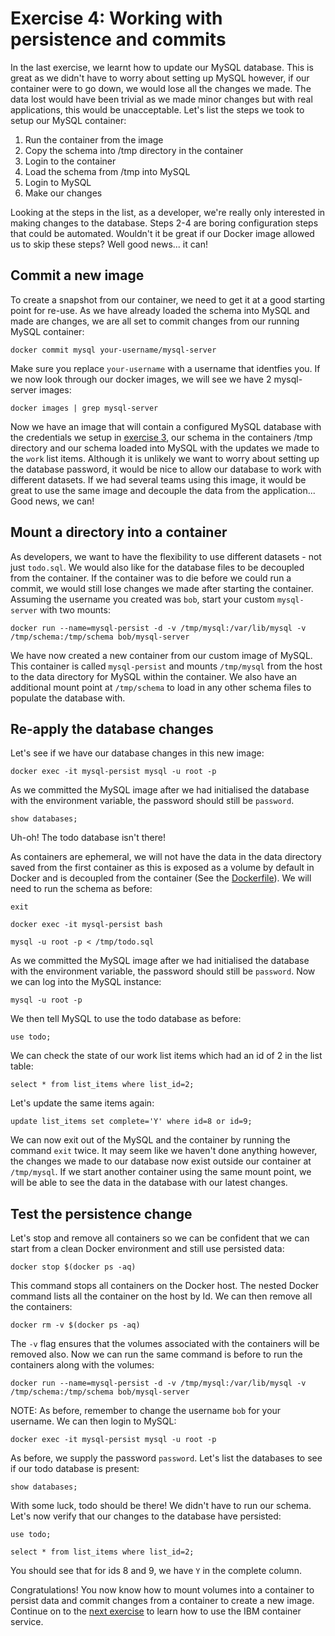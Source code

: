 # Exercise 4: Working with persistence and commits

In the last exercise, we learnt how to update our MySQL database. This is great as we didn't have to worry about setting up MySQL however, if our container were to go down, we would lose all the changes we made. The data lost would have been trivial as we made minor changes but with real applications, this would be unacceptable. Let's list the steps we took to setup our MySQL container:

1. Run the container from the image
2. Copy the schema into /tmp directory in the container
3. Login to the container
4. Load the schema from /tmp into MySQL
5. Login to MySQL
6. Make our changes

Looking at the steps in the list, as a developer, we're really only interested in making changes to the database. Steps 2-4 are boring configuration steps that could be automated. Wouldn't it be great if our Docker image allowed us to skip these steps? Well good news... it can!

## Commit a new image

To create a snapshot from our container, we need to get it at a good starting point for re-use. As we have already loaded the schema into MySQL and made are changes, we are all set to commit changes from our running MySQL container:

`docker commit mysql your-username/mysql-server`

Make sure you replace `your-username` with a username that identfies you. If we now look through our docker images, we will see we have 2 mysql-server images:

`docker images | grep mysql-server`

Now we have an image that will contain a configured MySQL database with the credentials we setup in [exercise 3](https://github.com/mofsal/containers101/tree/master/3_Working_inside_containers), our schema in the containers /tmp directory and our schema loaded into MySQL with the updates we made to the `work` list items. Although it is unlikely we want to worry about setting up the database password, it would be nice to allow our database to work with different datasets. If we had several teams using this image, it would be great to use the same image and decouple the data from the application... Good news, we can!

## Mount a directory into a container

As developers, we want to have the flexibility to use different datasets - not just `todo.sql`. We would also like for the database files to be decoupled from the container. If the container was to die before we could run a commit, we would still lose changes we made after starting the container. Assuming the username you created was `bob`, start your custom `mysql-server` with two mounts:

`docker run --name=mysql-persist -d -v /tmp/mysql:/var/lib/mysql -v /tmp/schema:/tmp/schema bob/mysql-server`

We have now created a new container from our custom image of MySQL. This container is called `mysql-persist` and mounts `/tmp/mysql` from the host to the data directory for MySQL within the container. We also have an additional mount point at `/tmp/schema` to load in any other schema files to populate the database with.

## Re-apply the database changes

Let's see if we have our database changes in this new image:

`docker exec -it mysql-persist mysql -u root -p`

As we committed the MySQL image after we had initialised the database with the environment variable, the password should still be `password`.

`show databases;`

Uh-oh! The todo database isn't there!

As containers are ephemeral, we will not have the data in the data directory saved from the first container as this is exposed as a volume by default in Docker and is decoupled from the container (See the [Dockerfile](https://github.com/docker-library/mysql/blob/fc3e856313423dc2d6a8d74cfd6b678582090fc7/8.0/Dockerfile#L65)). We will need to run the schema as before:

`exit`

`docker exec -it mysql-persist bash`

`mysql -u root -p < /tmp/todo.sql`

As we committed the MySQL image after we had initialised the database with the environment variable, the password should still be `password`. Now we can log into the MySQL instance:

`mysql -u root -p`

We then tell MySQL to use the todo database as before:

`use todo;`

We can check the state of our work list items which had an id of 2 in the list table:

`select * from list_items where list_id=2;`

Let's update the same items again:

`update list_items set complete='Y' where id=8 or id=9;`

We can now exit out of the MySQL and the container by running the command `exit` twice. It may seem like we haven't done anything however, the changes we made to our database now exist outside our container at `/tmp/mysql`. If we start another container using the same mount point, we will be able to see the data in the database with our latest changes.

## Test the persistence change

Let's stop and remove all containers so we can be confident that we can start from a clean Docker environment and still use persisted data:

`docker stop $(docker ps -aq)`

This command stops all containers on the Docker host. The nested Docker command lists all the container on the host by Id. We can then remove all the containers:

`docker rm -v $(docker ps -aq)`

The `-v` flag ensures that the volumes associated with the containers will be removed also. Now we can run the same command is before to run the containers along with the volumes:

`docker run --name=mysql-persist -d -v /tmp/mysql:/var/lib/mysql -v /tmp/schema:/tmp/schema bob/mysql-server`

NOTE: As before, remember to change the username `bob` for your username. We can then login to MySQL:

`docker exec -it mysql-persist mysql -u root -p`

As before, we supply the password `password`. Let's list the databases to see if our todo database is present:

`show databases;`

With some luck, todo should be there! We didn't have to run our schema. Let's now verify that our changes to the database have persisted:

`use todo;`

`select * from list_items where list_id=2;`

You should see that for ids 8 and 9, we have `Y` in the complete column.

Congratulations! You now know how to mount volumes into a container to persist data and commit changes from a container to create a new image. Continue on to the [next exercise](https://github.com/mofsal/containers101/tree/master/5_Working_with_container_registry) to learn how to use the IBM container service.

